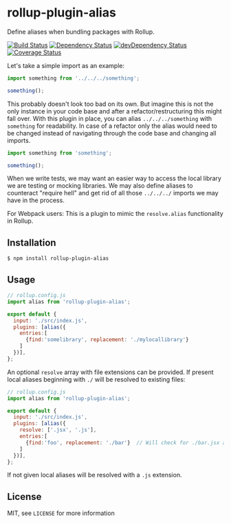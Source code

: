 # rollup-plugin-alias
Define aliases when bundling packages with Rollup.

[![Build Status](https://travis-ci.org/rollup/rollup-plugin-alias.svg?branch=master)](https://travis-ci.org/rollup/rollup-plugin-alias) [![Dependency Status](https://david-dm.org/frostney/rollup-plugin-alias.svg)](https://david-dm.org/frostney/rollup-plugin-alias) [![devDependency Status](https://david-dm.org/frostney/rollup-plugin-alias/dev-status.svg)](https://david-dm.org/frostney/rollup-plugin-alias#info=devDependencies) [![Coverage Status](https://coveralls.io/repos/github/frostney/rollup-plugin-alias/badge.svg?branch=master)](https://coveralls.io/github/frostney/rollup-plugin-alias?branch=master)

Let's take a simple import as an example:

```javascript
import something from '../../../something';

something();
```

This probably doesn't look too bad on its own. But imagine this is not the only instance in your code base and after a refactor/restructuring this might fall over. With this plugin in place, you can alias `../../../something` with `something` for readability. In case of a refactor only the alias would need to be changed instead of navigating through the code base and changing all imports.

```javascript
import something from 'something';

something();
```

When we write tests, we may want an easier way to access the local library we are testing or mocking libraries. We may also define aliases to counteract "require hell" and get rid of all those `../../../` imports we may have in the process.

For Webpack users: This is a plugin to mimic the `resolve.alias` functionality in Rollup.

## Installation
```
$ npm install rollup-plugin-alias
```

## Usage
```javascript
// rollup.config.js
import alias from 'rollup-plugin-alias';

export default {
  input: './src/index.js',
  plugins: [alias({
    entries:[
      {find:'somelibrary', replacement: './mylocallibrary'}
    ]
  })],
};
```

An optional `resolve` array with file extensions can be provided.
If present local aliases beginning with `./` will be resolved to existing files:

```javascript
// rollup.config.js
import alias from 'rollup-plugin-alias';

export default {
  input: './src/index.js',
  plugins: [alias({
    resolve: ['.jsx', '.js'],
    entries:[
      {find:'foo', replacement: './bar'}  // Will check for ./bar.jsx and ./bar.js
    ]
  })],
};
```
If not given local aliases will be resolved with a `.js` extension.

## License
MIT, see `LICENSE` for more information
